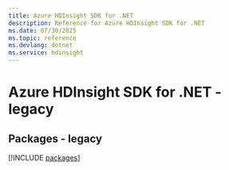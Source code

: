 ```yaml
---
title: Azure HDInsight SDK for .NET
description: Reference for Azure HDInsight SDK for .NET
ms.date: 07/30/2025
ms.topic: reference
ms.devlang: dotnet
ms.service: hdinsight
---
```

# Azure HDInsight SDK for .NET - legacy
## Packages - legacy
[!INCLUDE [packages](hdinsight-index.md)]